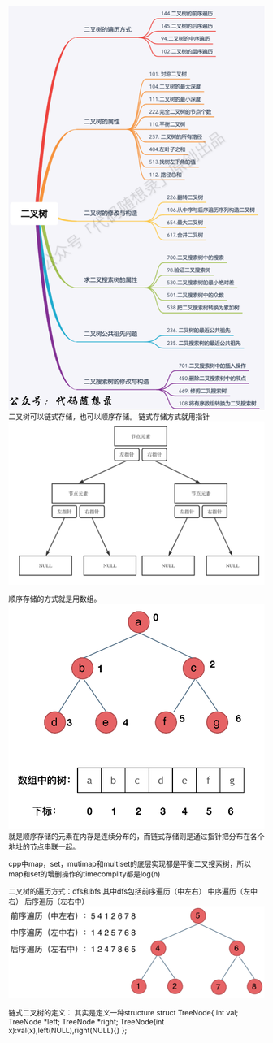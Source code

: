![Alt text](image.png)
二叉树可以链式存储，也可以顺序存储。
链式存储方式就用指针
![Alt text](image-1.png)

顺序存储的方式就是用数组。
![Alt text](image-2.png)
就是顺序存储的元素在内存是连续分布的，而链式存储则是通过指针把分布在各个地址的节点串联一起。

cpp中map，set，mutimap和multiset的底层实现都是平衡二叉搜索树，所以map和set的增删操作的timecomplity都是log(n)

二叉树的遍历方式：dfs和bfs 
其中dfs包括前序遍历（中左右）
          中序遍历（左中右）
          后序遍历（左右中）
          ![Alt text](image-3.png)

链式二叉树的定义：
其实是定义一种structure
struct TreeNode{
    int val;
    TreeNode *left;
    TreeNode *right;
    TreeNode(int x):val(x),left(NULL),right(NULL){}
};




